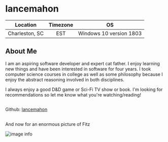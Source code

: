 # lancemahon
| Location       | Timezone      | OS    |
| -------------  |:-------------:| :-----:|
| Charleston, SC | EST           | Windows 10 version 1803 |

## About Me
I am an aspiring software developer and expert cat father. I enjoy learning new things and have been interested in software for four years.
I took computer science courses in college as well as some philosophy because I enjoy the abstract reasoning involved in both disciplines. 

I always enjoy a good D&D game or Sci-Fi TV show or book. I'm looking for recommendations so let me know what you're watching/reading!

##
Github: [lancemahon](https://github.com/lancemahon)

##
And now for an enormous picture of Fitz


![image info](https://i.imgur.com/Vj2AFAj.jpg)
